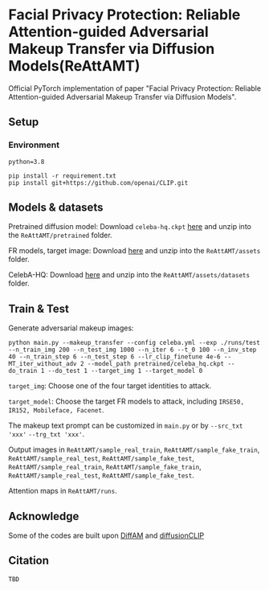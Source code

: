 #  Facial Privacy Protection: Reliable Attention-guided Adversarial Makeup Transfer via Diffusion Models(ReAttAMT)
Official PyTorch implementation of paper "Facial Privacy Protection: Reliable Attention-guided Adversarial Makeup Transfer via Diffusion Models".
## Setup
### Environment
```
python=3.8
```

```
pip install -r requirement.txt
pip install git+https://github.com/openai/CLIP.git
```
## Models & datasets
Pretrained diffusion model: Download `celeba-hq.ckpt` [here](https://drive.google.com/drive/folders/1L8caY-FVzp9razKMuAt37jCcgYh3fjVU) and unzip into the `ReAttAMT/pretrained` folder.

FR models, target image: Download [here](https://drive.google.com/file/d/1IKiWLv99eUbv3llpj-dOegF3O7FWW29J/view) and unzip into the `ReAttAMT/assets` folder.

CelebA-HQ: Download [here](https://drive.google.com/file/d/1badu11NqxGf6qM3PTTooQDJvQbejgbTv/view) and unzip into the `ReAttAMT/assets/datasets` folder.
## Train & Test
Generate adversarial makeup images:
```
python main.py --makeup_transfer --config celeba.yml --exp ./runs/test --n_train_img 200 --n_test_img 1000 --n_iter 6 --t_0 100 --n_inv_step 40 --n_train_step 6 --n_test_step 6 --lr_clip_finetune 4e-6 --MT_iter_without_adv 2 --model_path pretrained/celeba_hq.ckpt --do_train 1 --do_test 1 --target_img 1 --target_model 0
```
`target_img`: Choose one of the four target identities to attack.

`target_model`: Choose the target FR models to attack, including `IRSE50, IR152, Mobileface, Facenet`.

The makeup text prompt can be customized in `main.py` or by `--src_txt 'xxx'` `--trg_txt 'xxx'`.

Output images in `ReAttAMT/sample_real_train`, `ReAttAMT/sample_fake_train`, `ReAttAMT/sample_real_test`, `ReAttAMT/sample_fake_test`, `ReAttAMT/sample_real_train`, `ReAttAMT/sample_fake_train`, `ReAttAMT/sample_real_test`, `ReAttAMT/sample_fake_test`.

Attention maps in `ReAttAMT/runs`.

## Acknowledge
Some of the codes are built upon [DiffAM](https://github.com/HansSunY/DiffAM) and [diffusionCLIP](https://github.com/gwang-kim/DiffusionCLIP)
## Citation
```
TBD
```
